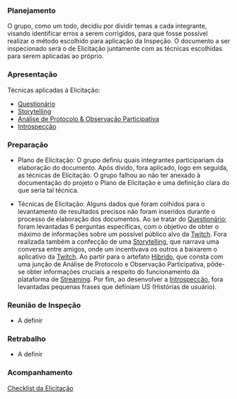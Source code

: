 ### Planejamento
O grupo, como um todo, decidiu por dividir temas a cada integrante, visando identificar erros a serem corrigidos, para que fosse possível realizar o método escolhido para aplicação da Inspeção. O documento a ser inspecionado será o de Elicitação juntamente com as técnicas escolhidas para serem aplicadas ao próprio.

### Apresentação
Técnicas aplicadas à Elicitação: 
* [Questionário](https://github.com/gabrielziegler3/Requisitos-2018-1/wiki/Questionario)
* [Storytelling](https://github.com/gabrielziegler3/Requisitos-2018-1/wiki/Storytelling)
* [Análise de Protocolo & Observação Participativa](https://github.com/gabrielziegler3/Requisitos-2018-1/wiki/H%C3%ADbrido-(An%C3%A1lise-de-Protocolo--&-Observa%C3%A7%C3%A3o-Participativa))
* [Introspecção](https://github.com/gabrielziegler3/Requisitos-2018-1/wiki/Introspecção)

### Preparação

* Plano de Elicitação: O grupo definiu quais integrantes participariam da elaboração do documento. Após divido, fora aplicado, logo em seguida, as técnicas de Elicitação. O grupo falhou ao não ter anexado à documentação do projeto o Plano de Elicitação e uma definição clara do que seria tal técnica.


* Técnicas de Elicitação: Alguns dados que foram colhidos para o levantamento de resultados precisos não foram inseridos durante o processo de elaboração dos documentos. Ao se tratar do [Questionário](https://github.com/gabrielziegler3/Requisitos-2018-1/wiki/Questionario); foram levantadas 6 perguntas específicas, com o objetivo de obter o máximo de informações sobre um possível público alvo da [Twitch](https://github.com/gabrielziegler3/Requisitos-2018-1/wiki/Twitch). Fora realizada também a confecção de uma [Storytelling](https://github.com/gabrielziegler3/Requisitos-2018-1/wiki/Storytelling), que narrava uma conversa entre amigos, onde um incentivava os outros a baixarem o aplicativo da [Twitch](https://github.com/gabrielziegler3/Requisitos-2018-1/wiki/Twitch). Ao partir para o artefato [Híbrido](https://github.com/gabrielziegler3/Requisitos-2018-1/wiki/H%C3%ADbrido-(An%C3%A1lise-de-Protocolo--&-Observa%C3%A7%C3%A3o-Participativa)), que consta com uma junção de Análise de Protocolo e Observação Participativa, pôde-se obter informações cruciais a respeito do funcionamento da plataforma de [Streaming](https://github.com/gabrielziegler3/Requisitos-2018-1/wiki/Streaming). Por fim, ao desenvolver a [Introspecção](https://github.com/gabrielziegler3/Requisitos-2018-1/wiki/Introspec%C3%A7%C3%A3o), fora levantadas pequenas frases que definiam US (Histórias de usuário).

### Reunião de Inspeção
* A definir

### Retrabalho
* A definir

### Acompanhamento

[Checklist da Elicitação]()
